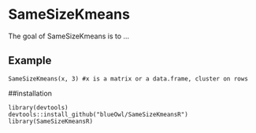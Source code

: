 # SameSizeKmeans

The goal of SameSizeKmeans is to ...

## Example

```
SameSizeKmeans(x, 3) #x is a matrix or a data.frame, cluster on rows
```

##installation

```
library(devtools)
devtools::install_github("blueOwl/SameSizeKmeansR")
library(SameSizeKmeansR)
```
